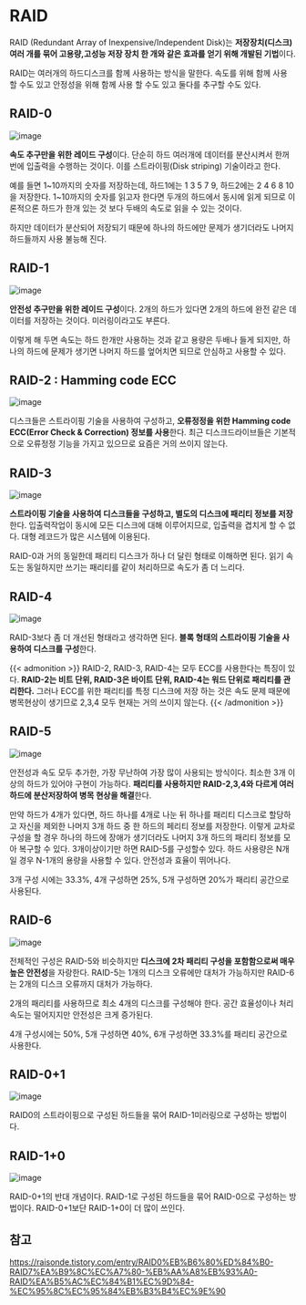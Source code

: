 # RAID

RAID (Redundant Array of Inexpensive/Independent Disk)는 **저장장치(디스크) 여러 개를  묶어 고용량,고성능 저장 장치 한 개와 같은 효과를 얻기 위해 개발된 기법**이다.

RAID는 여러개의 하드디스크를 함께 사용하는 방식을 말한다. 속도를 위해 함께 사용 할 수도 있고 안정성을 위해 함께 사용 할 수도 있고 둘다를 추구할 수도 있다.

## RAID-0

![image](https://user-images.githubusercontent.com/46465928/207376197-7162a15f-ed87-42ca-b59b-fcafb82afb3e.png)

**속도 추구만을 위한 레이드 구성**이다. 단순히 하드 여러개에 데이터를 분산시켜서 한꺼번에 입출력을 수행하는 것이다. 이를 스트라이핑(Disk striping) 기술이라고 한다.

예를 들면 1\~10까지의 숫자를 저장하는데, 하드1에는 1 3 5 7 9, 하드2에는 2 4 6 8 10을 저장한다. 1~10까지의 숫자를 읽고자 한다면 두개의 하드에서 동시에 읽게 되므로 이론적으론 하드가 한개 있는 것 보다 두배의 속도로 읽을 수 있는 것이다.

하지만 데이터가 분산되어 저장되기 때문에 하나의 하드에만 문제가 생기더라도 나머지 하드들까지 사용 불능해 진다.

## RAID-1

![image](https://user-images.githubusercontent.com/46465928/207376354-61aa85a1-9497-4bed-9ebb-7ffa9abe9eb0.png)

**안전성 추구만을 위한 레이드 구성**이다. 2개의 하드가 있다면 2개의 하드에 완전 같은 데이터를 저장하는 것이다. 미러링이라고도 부른다.

이렇게 해 두면 속도는 하드 한개만 사용하는 것과 같고 용량은 두배나 들게 되지만, 하나의 하드에 문제가 생기면 나머지 하드를 엎어치면 되므로 안심하고 사용할 수 있다.

## RAID-2 : Hamming code ECC

![image](https://user-images.githubusercontent.com/46465928/207215996-94803666-8f0c-4411-9135-9db763be77d9.png)

디스크들은 스트라이핑 기술을 사용하여 구성하고, **오류정정을 위한  Hamming code ECC(Error Check & Correction) 정보를 사용**한다. 최근 디스크드라이브들은 기본적으로 오류정정 기능을 가지고 있으므로 요즘은 거의 쓰이지 않는다.

## RAID-3

![image](https://user-images.githubusercontent.com/46465928/207216121-a5c544cd-4d36-4948-a8ba-1d84af76a75c.png)

**스트라이핑 기술을 사용하여 디스크들을 구성하고, 별도의 디스크에 패리티 정보를 저장**한다. 입출력작업이 동시에 모든 디스크에 대해 이루어지므로, 입출력을 겹치게 할 수 없다. 대형 레코드가 많은 시스템에 이용된다.

RAID-0과 거의 동일한데 패리티 디스크가 하나 더 달린 형태로 이해하면 된다. 읽기 속도는 동일하지만 쓰기는 패리티를 같이 처리하므로 속도가 좀 더 느리다.

## RAID-4

![image](https://user-images.githubusercontent.com/46465928/207216262-805f2a97-6b4b-4ae3-afa5-22e8340ad21f.png)

RAID-3보다 좀 더 개선된 형태라고 생각하면 된다. **블록 형태의 스트라이핑 기술을 사용하여 디스크를 구성**한다.

{{< admonition >}}
RAID-2, RAID-3, RAID-4는 모두 ECC를 사용한다는 특징이 있다. **RAID-2는 비트 단위, RAID-3은 바이트 단위, RAID-4는 워드 단위로 패리티를 관리한다.** 그러나 ECC를 위한 패리티를 특정 디스크에 저장 하는 것은 속도 문제 때문에 병목현상이 생기므로 2,3,4 모두 현재는 거의 쓰이지 않는다.
{{< /admonition >}}

## RAID-5

![image](https://user-images.githubusercontent.com/46465928/207216492-14e2d96a-c7f6-4521-84d9-91d72d742ae5.png)

안전성과 속도 모두 추가한, 가장 무난하여 가장 많이 사용되는 방식이다. 최소한 3개 이상의 하드가 있어야 구현이 가능하다. **패리티를 사용하지만 RAID-2,3,4와 다르게 여러 하드에 분산저장하여 병목 현상을 해결**한다. 

만약 하드가 4개가 있다면, 하드 하나를 4개로 나눈 뒤 하나를 패리티 디스크로 할당하고 자신을 제외한 나머지 3개 하드 중 한 하드의 페리티 정보를 저장한다. 이렇게 교차로 구성을 할 경우 하나의 하드에 장애가 생기더라도 나머지 3개 하드의 패리티 정보를 모아 복구할 수 있다. 3개이상이기만 하면 RAID-5를 구성할수 있다. 하드 사용량은 N개일 경우 N-1개의 용량을 사용할 수 있다. 안전성과 효율이 뛰어나다.

3개 구성 시에는 33.3%, 4개 구성하면 25%, 5개 구성하면 20%가 패리티 공간으로 사용된다.

## RAID-6

![image](https://user-images.githubusercontent.com/46465928/207216727-3332b53a-a88a-4fcd-be90-101679082a1a.png)

전체적인 구성은 RAID-5와 비슷하지만 **디스크에 2차 패리티 구성을 포함함으로써 매우 높은 안전성**을 자랑한다. RAID-5는 1개의 디스크 오류에만 대처가 가능하지만 RAID-6는 2개의 디스크 오류까지 대처가 가능하다.

2개의 패리티를 사용하므로 최소 4개의 디스크를 구성해야 한다. 공간 효율성이나 처리속도는 떨어지지만 안전성은 크게 증가된다.

4개 구성시에는 50%, 5개 구성하면 40%, 6개 구성하면 33.3%를 패리티 공간으로 사용한다.

## RAID-0+1

![image](https://user-images.githubusercontent.com/46465928/207217080-1f0900a4-9616-47fe-8d03-8859fea15281.png)

RAID0의 스트라이핑으로 구성된 하드들을 묶어 RAID-1미러링으로 구성하는 방법이다.

## RAID-1+0

![image](https://user-images.githubusercontent.com/46465928/207217140-094a1339-2c29-401b-97ee-4e5fc53a7492.png)

RAID-0+1의 반대 개념이다. RAID-1로 구성된 하드들을 묶어 RAID-0으로 구성하는 방법이다. RAID-0+1보단 RAID-1+0이 더 많이 쓰인다.

## 참고
https://raisonde.tistory.com/entry/RAID0%EB%B6%80%ED%84%B0-RAID7%EA%B9%8C%EC%A7%80-%EB%AA%A8%EB%93%A0-RAID%EA%B5%AC%EC%84%B1%EC%9D%84-%EC%95%8C%EC%95%84%EB%B3%B4%EC%9E%90



